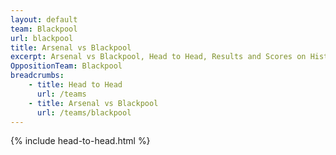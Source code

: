 ```yaml
---
layout: default
team: Blackpool
url: blackpool
title: Arsenal vs Blackpool
excerpt: Arsenal vs Blackpool, Head to Head, Results and Scores on History of Arsenal Football Club
OppositionTeam: Blackpool
breadcrumbs:
    - title: Head to Head
      url: /teams
    - title: Arsenal vs Blackpool
      url: /teams/blackpool
---
```


{% include head-to-head.html %}